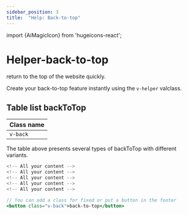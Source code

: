 ```yaml
---
sidebar_position: 3
title:  "Help: Back-to-top"
---
```


import {AiMagicIcon} from 'hugeicons-react';

# Helper-back-to-top <AiMagicIcon className='icon' />

return to the top of the website quickly.

Create your back-to-top feature instantly using the `v-helper` valclass.


## Table list backToTop

| Class name  |
|---------------------|
| `v-back`      |

The table above presents several types of backToTop with different variants.

``` jsx title="index.html"
<!-- All your content -->
<!-- All your content -->
<!-- All your content -->
<!-- All your content -->
<!-- All your content -->

// You can add a class for fixed or put a button in the footer
<button class="v-back">back-to-top</button>

```